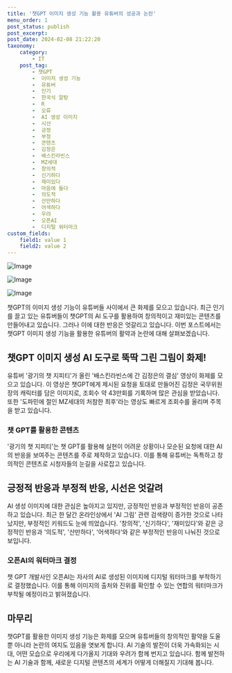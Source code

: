 ```yaml
---
title: '챗GPT 이미지 생성 기능 활용 유튜버의 성공과 논란'
menu_order: 1
post_status: publish
post_excerpt: 
post_date: 2024-02-08 21:22:20
taxonomy:
    category:
        - IT
    post_tag:
        - 챗GPT
        -  이미지 생성 기능
        -  유튜버
        -  인기
        -  한국식 알탕
        -  R
        -  오류
        -  AI 생성 이미지
        -  시선
        -  긍정
        -  부정
        -  콘텐츠
        -  김정은
        -  배스킨라빈스
        -  MZ세대
        -  창의적
        -  신기하다
        -  재미있다
        -  마음에 들다
        -  의도적
        -  산만하다
        -  어색하다
        -  우려
        -  오픈AI
        -  디지털 워터마크
custom_fields:
    field1: value 1
    field2: value 2
---
```


![Image](https://imgnews.pstatic.net/image/015/2024/02/08/0004946922_001_20240208171701027.jpg?type=w647)

![Image](https://imgnews.pstatic.net/image/015/2024/02/08/0004946922_002_20240208171701058.jpg?type=w647)

![Image](https://imgnews.pstatic.net/image/015/2024/02/08/0004946922_003_20240208171701093.jpg?type=w647)

챗GPT의 이미지 생성 기능이 유튜버들 사이에서 큰 화제를 모으고 있습니다. 최근 인기를 끌고 있는 유튜버들이 챗GPT의 AI 도구를 활용하여 창의적이고 재미있는 콘텐츠를 만들어내고 있습니다. 그러나 이에 대한 반응은 엇갈리고 있습니다. 이번 포스트에서는 챗GPT 이미지 생성 기능을 활용한 유튜버의 활약과 논란에 대해 살펴보겠습니다.
## 챗GPT 이미지 생성 AI 도구로 뚝딱 그린 그림이 화제!
유튜버 '광기의 챗 지피티'가 올린 '배스킨라빈스에 간 김정은의 결심' 영상이 화제를 모으고 있습니다. 이 영상은 챗GPT에게 제시된 요청을 토대로 만들어진 김정은 국무위원장의 캐릭터를 담은 이미지로, 조회수 약 43만회를 기록하며 많은 관심을 받았습니다. 또한 '도파민에 절인 MZ세대의 처참한 최후'라는 영상도 빠르게 조회수를 올리며 주목을 받고 있습니다.
### 챗 GPT를 활용한 콘텐츠
'광기의 챗 지피티'는 챗 GPT를 활용해 실현이 어려운 상황이나 모순된 요청에 대한 AI의 반응을 보여주는 콘텐츠를 주로 제작하고 있습니다. 이를 통해 유튜버는 독특하고 창의적인 콘텐츠로 시청자들의 눈길을 사로잡고 있습니다.
## 긍정적 반응과 부정적 반응, 시선은 엇갈려
AI 생성 이미지에 대한 관심은 높아지고 있지만, 긍정적인 반응과 부정적인 반응이 공존하고 있습니다. 최근 한 달간 온라인상에서 'AI 그림' 관련 검색량이 증가한 것으로 나타났지만, 부정적인 키워드도 눈에 띄었습니다. '창의적', '신기하다', '재미있다'와 같은 긍정적인 반응과 '의도적', '산만하다', '어색하다'와 같은 부정적인 반응이 나눠진 것으로 보입니다.
### 오픈AI의 워터마크 결정
챗 GPT 개발사인 오픈AI는 자사의 AI로 생성된 이미지에 디지털 워터마크를 부착하기로 결정했습니다. 이를 통해 이미지의 출처와 진위를 확인할 수 있는 연합의 워터마크가 부착될 예정이라고 밝혀졌습니다.
## 마무리
챗GPT를 활용한 이미지 생성 기능은 화제를 모으며 유튜버들의 창의적인 활약을 도울 뿐 아니라 논란의 여지도 있음을 엿보게 합니다. AI 기술의 발전이 더욱 가속화되는 시대, 어떤 모습으로 우리에게 다가올지 기대와 우려가 함께 번지고 있습니다. 함께 발전하는 AI 기술과 함께, 새로운 디지털 콘텐츠의 세계가 어떻게 더해질지 기대해 봅니다.
